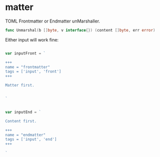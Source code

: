 matter
======

TOML Frontmatter or Endmatter unMarshaller.

```go
func Unmarshal(b []byte, v interface{}) (content []byte, err error)
```


Either input will work fine:
```go

var inputFront = `

+++
name = "frontmatter"
tags = ['input', 'front']
+++

Matter first.


`


var inputEnd = `

Content first.

+++
name = "endmatter"
tags = ['input', 'end']
+++

`

```